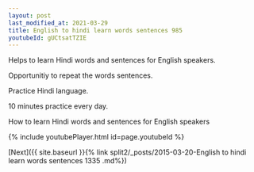 ```yaml
---
layout: post
last_modified_at: 2021-03-29
title: English to hindi learn words sentences 985 
youtubeId: gUCtsatTZIE
---
```

 
 
Helps to learn Hindi words and sentences for English speakers.

Opportunitiy to repeat the words sentences. 

Practice Hindi language. 
 
10 minutes practice every day. 
 
How to learn Hindi words and sentences for English speakers 
 
{% include youtubePlayer.html id=page.youtubeId %}
 
 
[Next]({{ site.baseurl }}{% link  split2/_posts/2015-03-20-English to hindi learn words sentences 1335 .md%})
 

